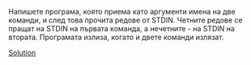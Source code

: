 Напишете програма, която приема като аргументи имена на две команди, и след това прочита редове от STDIN. Четните редове се пращат на STDIN на първата команда, а нечетните - на STDIN на втората. Програмата излиза, когато и двете команди излязат.

[Solution]()
